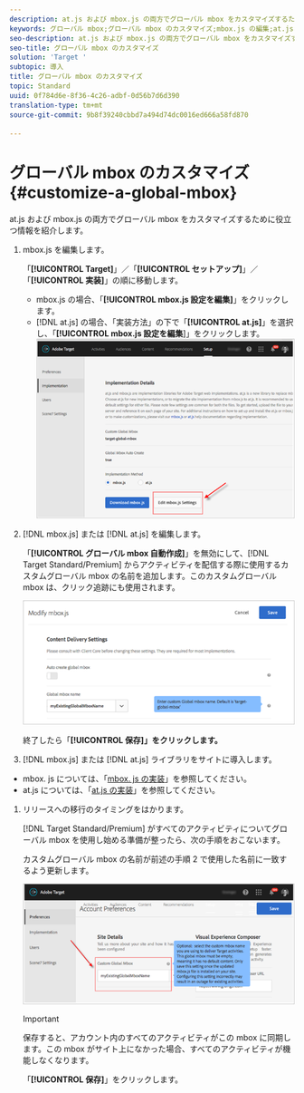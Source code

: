 ```yaml
---
description: at.js および mbox.js の両方でグローバル mbox をカスタマイズするために役立つ情報を紹介します。
keywords: グローバル mbox;グローバル mbox のカスタマイズ;mbox.js の編集;at.js の編集;at.js;mbox.js の実装;at.js の実装
seo-description: at.js および mbox.js の両方でグローバル mbox をカスタマイズするために役立つ情報を紹介します。
seo-title: グローバル mbox のカスタマイズ
solution: 'Target '
subtopic: 導入
title: グローバル mbox のカスタマイズ
topic: Standard
uuid: 0f784d6e-8f36-4c26-adbf-0d56b7d6d390
translation-type: tm+mt
source-git-commit: 9b8f39240cbbd7a494d74dc0016ed666a58fd870

---
```



# グローバル mbox のカスタマイズ{#customize-a-global-mbox}

at.js および mbox.js の両方でグローバル mbox をカスタマイズするために役立つ情報を紹介します。

1. mbox.js を編集します。

   「**[!UICONTROL Target]**」／「**[!UICONTROL セットアップ]**」／「**[!UICONTROL 実装]**」の順に移動します。

   * mbox.js の場合、「**[!UICONTROL mbox.js 設定を編集]**」をクリックします。
   * [!DNL at.js] の場合、「実装方法」の下で「**[!UICONTROL at.js]**」を選択し、「**[!UICONTROL mbox.js 設定を編集**]」をクリックします。
   ![](assets/step-1-edit-mboxjs.png)

1. [!DNL mbox.js] または [!DNL at.js] を編集します。

   「**[!UICONTROL グローバル mbox 自動作成]**」を無効にして、[!DNL Target Standard/Premium] からアクティビティを配信する際に使用するカスタムグローバル mbox の名前を追加します。このカスタムグローバル mbox は、クリック追跡にも使用されます。

   ![](assets/step-2-edit-mboxjs-or-atjs.png)

   終了したら「**[!UICONTROL 保存]」をクリックします。**
1. [!DNL mbox.js] または [!DNL at.js] ライブラリをサイトに導入します。

* mbox. js については、「[mbox. js の実装](../../../../c-implementing-target/c-implementing-target-for-client-side-web/t-mbox-download/mbox-download.md#task_4EAE26BB84FD4E1D858F411AEDF4B420)」を参照してください。
* at.js については、「[at.js の実装](../../../../c-implementing-target/c-implementing-target-for-client-side-web/t-mbox-download/c-target-atjs-implementation/target-atjs-implementation.md#concept_8AC8D169E02944B1A547A0CAD97EAC17)」を参照してください。

1. リリースへの移行のタイミングをはかります。

   [!DNL Target Standard/Premium] がすべてのアクティビティについてグローバル mbox を使用し始める準備が整ったら、次の手順をおこないます。

   カスタムグローバル mbox の名前が前述の手順 2 で使用した名前に一致するよう更新します。

   ![](assets/step-4-time-the-transition-with-your-release.png)

   >[!IMPORTANT]
   >
   >保存すると、アカウント内のすべてのアクティビティがこの mbox に同期します。この mbox がサイト上になかった場合、すべてのアクティビティが機能しなくなります。

   「**[!UICONTROL 保存]**」をクリックします。

